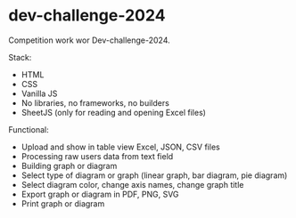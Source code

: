 # dev-challenge-2024

Competition work wor Dev-challenge-2024.

Stack:
 - HTML
 - CSS
 - Vanilla JS
 - No libraries, no frameworks, no builders
 - SheetJS (only for reading and opening Excel files)

Functional:
 - Upload and show in table view Excel, JSON, CSV files
 - Processing raw users data from text field
 - Building graph or diagram
 - Select type of diagram or graph (linear graph, bar diagram, pie diagram)
 - Select diagram color, change axis names, change graph title
 - Export graph or diagram in PDF, PNG, SVG
 - Print graph or diagram

